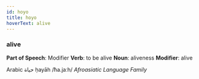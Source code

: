 ```yaml
---
id: hoyo
title: hoyo
hoverText: alive
---
```


### alive

**Part of Speech**: Modifier
**Verb**: to be alive
**Noun**: aliveness
**Modifier**: alive

Arabic حياة ḥayāh /ħa.jaːh/
*Afroasiatic Language Family*